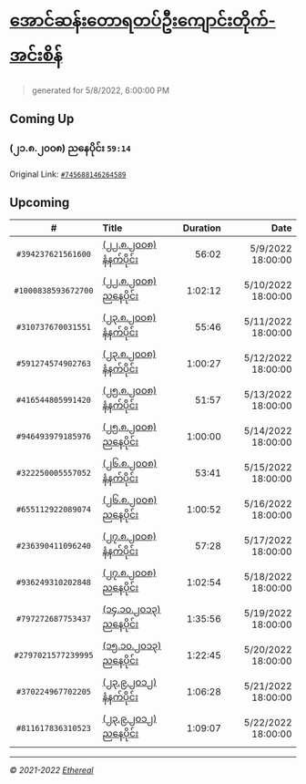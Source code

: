# [အောင်ဆန်းတောရတပ်ဦးကျောင်းတိုက်-အင်းစိန်](https://www.facebook.com/655653464834259)

> generated for 5/8/2022, 6:00:00 PM

## Coming Up

### (၂၁.၈.၂၀၀၈) ညနေပိုင်း `59:14`

Original Link: [`#745688146264589`](https://www.facebook.com/655653464834259/videos/745688146264589)

## Upcoming

| # | Title | Duration | Date |
|:-----:|:------|---------:|-------------:|
| `#394237621561600` | [(၂၂.၈.၂၀၀၈) နံနက်ပိုင်း](https://www.facebook.com/655653464834259/videos/394237621561600) | 56:02 | 5/9/2022 18:00:00 |
| `#1000838593672700` | [(၂၂.၈.၂၀၀၈) ညနေပိုင်း](https://www.facebook.com/655653464834259/videos/1000838593672700) | 1:02:12 | 5/10/2022 18:00:00 |
| `#310737670031551` | [(၂၃.၈.၂၀၀၈) နံနက်ပိုင်း](https://www.facebook.com/655653464834259/videos/310737670031551) | 55:46 | 5/11/2022 18:00:00 |
| `#591274574902763` | [(၂၃.၈.၂၀၀၈) နံနက်ပိုင်း](https://www.facebook.com/655653464834259/videos/591274574902763) | 1:00:27 | 5/12/2022 18:00:00 |
| `#416544805991420` | [(၂၅.၈.၂၀၀၈) နံနက်ပိုင်း](https://www.facebook.com/655653464834259/videos/416544805991420) | 51:57 | 5/13/2022 18:00:00 |
| `#946493979185976` | [(၂၅.၈.၂၀၀၈) ညနေပိုင်း](https://www.facebook.com/655653464834259/videos/946493979185976) | 1:00:00 | 5/14/2022 18:00:00 |
| `#322250005557052` | [(၂၆.၈.၂၀၀၈) နံနက်ပိုင်း](https://www.facebook.com/655653464834259/videos/322250005557052) | 53:41 | 5/15/2022 18:00:00 |
| `#655112922089074` | [(၂၆.၈.၂၀၀၈) ညနေပိုင်း](https://www.facebook.com/655653464834259/videos/655112922089074) | 1:00:52 | 5/16/2022 18:00:00 |
| `#236390411096240` | [(၂၇.၈.၂၀၀၈) နံနက်ပိုင်း](https://www.facebook.com/655653464834259/videos/236390411096240) | 57:28 | 5/17/2022 18:00:00 |
| `#936249310202848` | [(၂၇.၈.၂၀၀၈) ညနေပိုင်း](https://www.facebook.com/655653464834259/videos/936249310202848) | 1:02:54 | 5/18/2022 18:00:00 |
| `#797272687753437` | [(၁၄.၁၀.၂၀၁၃) ညနေပိုင်း](https://www.facebook.com/655653464834259/videos/797272687753437) | 1:35:56 | 5/19/2022 18:00:00 |
| `#2797021577239995` | [(၁၅.၁၀.၂၀၁၃) ညနေပိုင်း](https://www.facebook.com/655653464834259/videos/2797021577239995) | 1:22:45 | 5/20/2022 18:00:00 |
| `#370224967702205` | [(၂၃.၉.၂၀၁၂) နံနက်ပိုင်း](https://www.facebook.com/655653464834259/videos/370224967702205) | 1:06:28 | 5/21/2022 18:00:00 |
| `#811617836310523` | [(၂၃.၉.၂၀၁၂) ညနေပိုင်း](https://www.facebook.com/655653464834259/videos/811617836310523) | 1:09:07 | 5/22/2022 18:00:00 |

---

_&copy; 2021-2022 [Ethereal](https://github.com/etherealtech)_